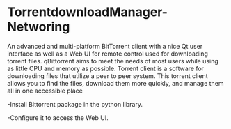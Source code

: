 # TorrentdownloadManager-Networing
An advanced and multi-platform BitTorrent client with a nice Qt user interface as well as a Web UI for remote control used for downloading torrent files. qBittorrent aims to meet the needs of most users while using as little CPU and memory as possible. Torrent client is a software for downloading files that utilize a peer to peer system. This torrent client allows you to find the files, download them more quickly, and manage them all in one accessible place

-Install Bittorrent package in the python library.

-Configure it to access the Web UI.
